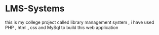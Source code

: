 # LMS-Systems
this is my college project called library management system , i have used PHP , html , css and MySql to build this web application
